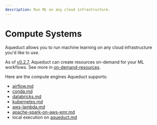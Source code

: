 ```yaml
---
description: Run ML on any cloud infrastructure.
---
```


# Compute Systems

Aqueduct allows you to run machine learning on any cloud infrastructure you'd like to use.&#x20;

As of [v0.2.7](https://github.com/aqueducthq/aqueduct/releases/tag/v0.2.7), Aqueduct can create resources on-demand for your ML workflows. See more in [on-demand-resources](on-demand-resources/ "mention").

Here are the compute engines Aqueduct supports:

* [airflow.md](airflow.md "mention")
* [conda.md](conda.md "mention")
* [databricks.md](databricks.md "mention")
* [kubernetes.md](kubernetes.md "mention")
* [aws-lambda.md](aws-lambda.md "mention")
* [apache-spark-on-aws-emr.md](apache-spark-on-aws-emr.md "mention")
* local execution on [aqueduct.md](aqueduct.md "mention")
